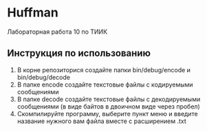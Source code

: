 # Huffman
Лабораторная работа 10 по ТИИК

## Инструкция по использованию
1. В корне репозиторися создайте папки bin/debug/encode и bin/debug/decode
2. В папке encode создайте текстовые файлы с кодируемыми сообщениями
3. В папке decode создайте текстовые файлы с декодируемыми сообщениями (в виде байтов в двоичном виде через пробел)
4. Скомпилируйте программу, выберите пункт меню и введите название нужного вам файла вместе с расширением .txt
